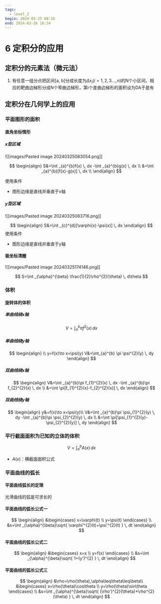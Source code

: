```yaml
---
tags:
  - level_2
begin: 2024-03-25 08:10
end: 2024-03-26 16:34
---
```

# 6 定积分的应用

## 定积分的元素法（微元法）

1. 有任意一组分点把区间[a, b]分成长度为$\Delta x_{i}(i=1,2,3\dots,n)$的N个小区间，相应的靶曲边梯形分成N个窄曲边梯形，第i个差曲边梯形的面积设为DA于是有

## 定积分在几何学上的应用

### 平面图形的面积

#### 直角坐标情形

##### x型区域

![[images/Pasted image 20240325083054.png]]

$$
\begin{align}
S&=\int _{a}^{b}f(x) \, dx -\int _{a}^{b}g(x) \, dx  \\
&=\int _{a}^{b}[f(x)-g(x)] \, dx \\
\end{align}
$$

使用条件

- 图形边缘是直线并垂直于x轴

##### y型区域

![[images/Pasted image 20240325083716.png]]

$$
\begin{align}
S&=\int _{c}^{d}[\varphi(x)-\psi(x)] \, dx
\end{align}
$$
使用条件

- 图形边缘是直线并垂直于y轴

#### 极坐标清醒

![[images/Pasted image 20240325174146.png]]

$$
S=\int _{\alpha}^{\beta} \frac{1}{2}\rho^{2}(\theta) \, d\theta
$$

### 体积

#### 旋转体的体积

##### 单曲线绕x轴

$$
V=\int_{a}^{b} \pi f^{2}(x) \, dx
$$

##### 单曲线绕y轴

$$
\begin{align} \\
y=f(x)\to x=\psi(y)
V&=\int_{a}^{b} \pi \psi^{2}(y) \, dy
\end{align}
$$

##### 双曲线绕x轴

$$
\begin{align}
V&=\int _{a}^{b}\pi f_{1}^{2}(x) \, dx -\int _{a}^{b}\pi f_{2}^{2}(x) \, dx \\
&=\int \pi[f_{1}^{2}(x)-f_{2}^{2}(x)] \, dx
\end{align}
$$

##### 双曲线绕y轴

$$
\begin{align}
y&=f(x)\to x=\psi(y)\\
V&=\int _{a}^{b}\pi \psi_{1}^{2}(y) \, dy -\int _{a}^{b}\pi \psi_{2}^{2}(y) \, dx \\
&=\int \pi[\psi_{1}^{2}(y)-\psi_{2}^{2}(y)] \, dy
\end{align}
$$

### 平行截面面积为已知的立体的体积

$$
V=\int _{a}^{b}A(x) \, dx
$$

- $A(x)$：横截面面积公式

### 平面曲线的弧长

#### 平面曲线弧长的定理

光滑曲线的弧是可求长的

#### 平面曲线的弧长公式一

$$
\begin{align}
&\begin{cases}
x=\varphi(t) \\
y=\psi(t)
\end{cases} \\
&s=\int _{\alpha}^{\beta}\sqrt{ \varphi'^{2}(t)+\psi'^{2}(t) } \, dt
\end{align}
$$

#### 平面曲线的弧长公式二

$$
\begin{align}
&\begin{cases}
x=x \\
y=f(x)
\end{cases} \\
&s=\int _{\alpha}^{\beta}\sqrt{ 1+(y')^{2} } \, dt
\end{align}
$$

#### 平面曲线的弧长公式三

$$
\begin{align}
&\rho=\rho(\theta),\alpha\leq\theta\leq\beta\\
&\begin{cases}
x=\rho(\theta)\cos\theta \\
y=\rho(\theta)\sin\theta
\end{cases} \\
&s=\int _{\alpha}^{\beta}\sqrt{ (\rho')^{2}(\theta)+\rho^{2}(\theta) } \, dt
\end{align}
$$
